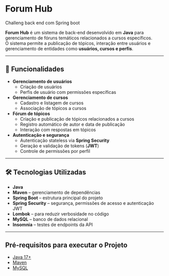# Forum Hub
Challeng back end com Spring boot 

**Forum Hub** é um sistema de back-end desenvolvido em **Java** para gerenciamento de fóruns temáticos relacionados a cursos específicos.  
O sistema permite a publicação de tópicos, interação entre usuários e gerenciamento de entidades como **usuários, cursos e perfis**.

---

## 🚀 Funcionalidades
- **Gerenciamento de usuários**
  - Criação de usuários
  - Perfis de usuário com permissões específicas
- **Gerenciamento de cursos**
  - Cadastro e listagem de cursos
  - Associação de tópicos a cursos
- **Fórum de tópicos**
  - Criação e publicação de tópicos relacionados a cursos
  - Registro automático de autor e data de publicação
  - Interação com respostas em tópicos
- **Autenticação e segurança**
  - Autenticação stateless via **Spring Security**
  - Geração e validação de tokens (**JWT**)
  - Controle de permissões por perfil

---

## 🛠️ Tecnologias Utilizadas
- **Java**
- **Maven** – gerenciamento de dependências
- **Spring Boot** – estrutura principal do projeto
- **Spring Security** – segurança, permissões de acesso e autenticação JWT
- **Lombok** – para reduzir verbosidade no código
- **MySQL** – banco de dados relacional
- **Insomnia** – testes de endpoints da API

---

## Pré-requisitos para executar o Projeto

- [Java 17+](https://adoptium.net/)
- [Maven](https://maven.apache.org/)
- [MySQL](https://dev.mysql.com/downloads/)


